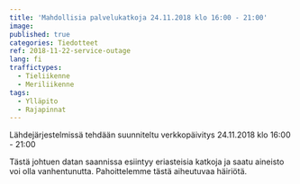 ```yaml
---
title: 'Mahdollisia palvelukatkoja 24.11.2018 klo 16:00 - 21:00'
image:
published: true
categories: Tiedotteet
ref: 2018-11-22-service-outage
lang: fi
traffictypes:
  - Tieliikenne
  - Meriliikenne
tags:
  - Ylläpito
  - Rajapinnat
---
```


Lähdejärjestelmissä tehdään suunniteltu verkkopäivitys 24.11.2018 klo 16:00 -
21:00

Tästä johtuen datan saannissa esiintyy eriasteisia katkoja ja saatu aineisto voi
olla vanhentunutta. Pahoittelemme tästä aiheutuvaa häiriötä.
